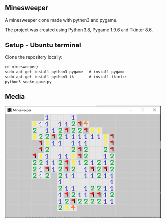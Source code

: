 ## Minesweeper
A minesweeper clone made with python3 and pygame.

The project was created using Python 3.8, Pygame 1.9.6 and Tkinter 8.6.

## Setup - Ubuntu terminal
Clone the repository locally:

~~~
cd minesweeper/
sudo apt-get install python3-pygame   # install pygame
sudo apt-get install python3-tk       # install tkinter
python3 snake_game.py
~~~

## Media
![Screenshot](https://github.com/btudorache/minesweeper/blob/master/media/game_capture.png)